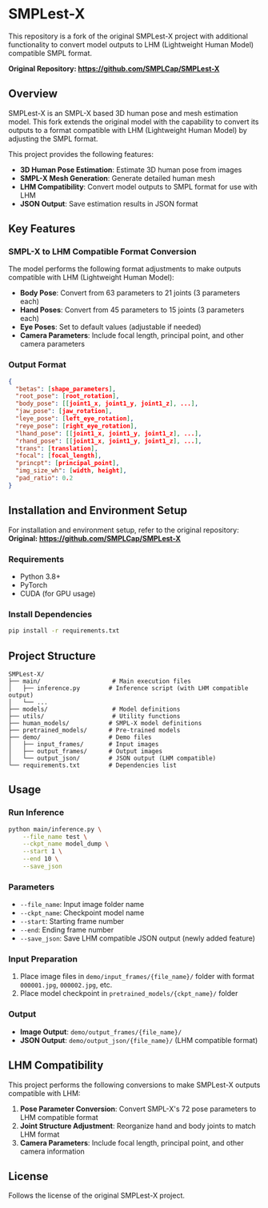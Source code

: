 # SMPLest-X

This repository is a fork of the original SMPLest-X project with additional functionality to convert model outputs to LHM (Lightweight Human Model) compatible SMPL format.

**Original Repository: https://github.com/SMPLCap/SMPLest-X**

## Overview

SMPLest-X is an SMPL-X based 3D human pose and mesh estimation model. This fork extends the original model with the capability to convert its outputs to a format compatible with LHM (Lightweight Human Model) by adjusting the SMPL format.

This project provides the following features:

- **3D Human Pose Estimation**: Estimate 3D human pose from images
- **SMPL-X Mesh Generation**: Generate detailed human mesh
- **LHM Compatibility**: Convert model outputs to SMPL format for use with LHM
- **JSON Output**: Save estimation results in JSON format

## Key Features

### SMPL-X to LHM Compatible Format Conversion

The model performs the following format adjustments to make outputs compatible with LHM (Lightweight Human Model):

- **Body Pose**: Convert from 63 parameters to 21 joints (3 parameters each)
- **Hand Poses**: Convert from 45 parameters to 15 joints (3 parameters each)
- **Eye Poses**: Set to default values (adjustable if needed)
- **Camera Parameters**: Include focal length, principal point, and other camera parameters

### Output Format

```json
{
  "betas": [shape_parameters],
  "root_pose": [root_rotation],
  "body_pose": [[joint1_x, joint1_y, joint1_z], ...],
  "jaw_pose": [jaw_rotation],
  "leye_pose": [left_eye_rotation],
  "reye_pose": [right_eye_rotation],
  "lhand_pose": [[joint1_x, joint1_y, joint1_z], ...],
  "rhand_pose": [[joint1_x, joint1_y, joint1_z], ...],
  "trans": [translation],
  "focal": [focal_length],
  "princpt": [principal_point],
  "img_size_wh": [width, height],
  "pad_ratio": 0.2
}
```

## Installation and Environment Setup

For installation and environment setup, refer to the original repository:
**Original: https://github.com/SMPLCap/SMPLest-X**

### Requirements

- Python 3.8+
- PyTorch
- CUDA (for GPU usage)

### Install Dependencies

```bash
pip install -r requirements.txt
```

## Project Structure

```
SMPLest-X/
├── main/                    # Main execution files
│   ├── inference.py        # Inference script (with LHM compatible output)
│   └── ...
├── models/                  # Model definitions
├── utils/                   # Utility functions
├── human_models/           # SMPL-X model definitions
├── pretrained_models/      # Pre-trained models
├── demo/                   # Demo files
│   ├── input_frames/       # Input images
│   ├── output_frames/      # Output images
│   └── output_json/        # JSON output (LHM compatible)
└── requirements.txt        # Dependencies list
```

## Usage

### Run Inference

```bash
python main/inference.py \
    --file_name test \
    --ckpt_name model_dump \
    --start 1 \
    --end 10 \
    --save_json
```

### Parameters

- `--file_name`: Input image folder name
- `--ckpt_name`: Checkpoint model name
- `--start`: Starting frame number
- `--end`: Ending frame number
- `--save_json`: Save LHM compatible JSON output (newly added feature)

### Input Preparation

1. Place image files in `demo/input_frames/{file_name}/` folder with format `000001.jpg`, `000002.jpg`, etc.
2. Place model checkpoint in `pretrained_models/{ckpt_name}/` folder

### Output

- **Image Output**: `demo/output_frames/{file_name}/`
- **JSON Output**: `demo/output_json/{file_name}/` (LHM compatible format)

## LHM Compatibility

This project performs the following conversions to make SMPLest-X outputs compatible with LHM:

1. **Pose Parameter Conversion**: Convert SMPL-X's 72 pose parameters to LHM compatible format
2. **Joint Structure Adjustment**: Reorganize hand and body joints to match LHM format
3. **Camera Parameters**: Include focal length, principal point, and other camera information

## License

Follows the license of the original SMPLest-X project. 